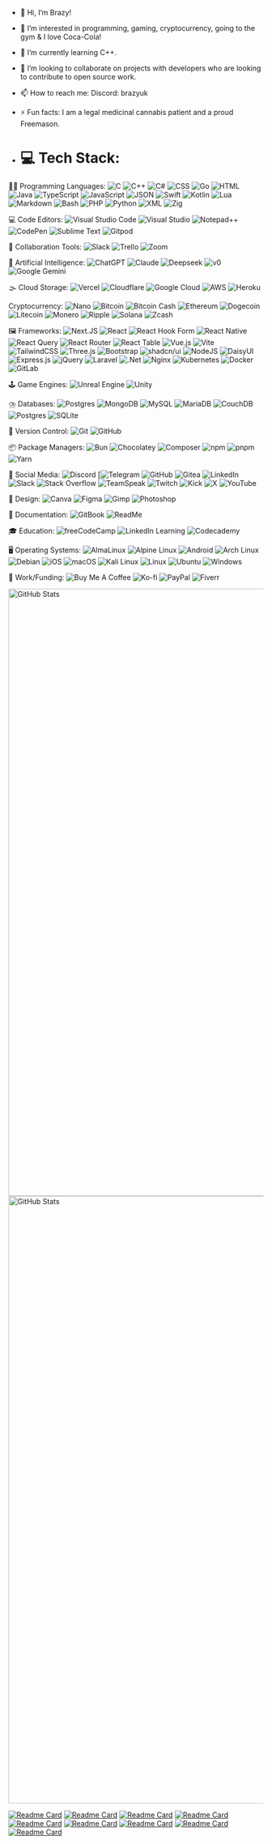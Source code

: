 - 👋 Hi, I’m Brazy!
- 👀 I’m interested in programming, gaming, cryptocurrency, going to the gym & I love Coca-Cola!
- 🌱 I’m currently learning C++.
- 💞️ I’m looking to collaborate on projects with developers who are looking to contribute to open source work.
- 📫 How to reach me: Discord: brazyuk
- ⚡ Fun facts: I am a legal medicinal cannabis patient and a proud Freemason.

- # 💻 Tech Stack:

🧑‍💻 Programming Languages:
![C](https://img.shields.io/badge/C-00599C?logo=c&logoColor=white) ![C++](https://img.shields.io/badge/C++-%2300599C.svg?logo=c%2B%2B&logoColor=white) ![C#](https://custom-icon-badges.demolab.com/badge/C%23-%23239120.svg?logo=cshrp&logoColor=white) ![CSS](https://img.shields.io/badge/CSS-1572B6?logo=css3&logoColor=fff) ![Go](https://img.shields.io/badge/Go-%2300ADD8.svg?&logo=go&logoColor=white) ![HTML](https://img.shields.io/badge/HTML-%23E34F26.svg?logo=html5&logoColor=white) ![Java](https://img.shields.io/badge/Java-%23ED8B00.svg?logo=openjdk&logoColor=white) ![TypeScript](https://img.shields.io/badge/TypeScript-3178C6?logo=typescript&logoColor=fff) ![JavaScript](https://img.shields.io/badge/JavaScript-F7DF1E?logo=javascript&logoColor=000) ![JSON](https://img.shields.io/badge/JSON-000?logo=json&logoColor=fff) ![Swift](https://img.shields.io/badge/Swift-F54A2A?logo=swift&logoColor=white) ![Kotlin](https://img.shields.io/badge/Kotlin-%237F52FF.svg?logo=kotlin&logoColor=white) ![Lua](https://img.shields.io/badge/Lua-%232C2D72.svg?logo=lua&logoColor=white) ![Markdown](https://img.shields.io/badge/Markdown-%23000000.svg?logo=markdown&logoColor=white) ![Bash](https://img.shields.io/badge/Bash-4EAA25?logo=gnubash&logoColor=fff) ![PHP](https://img.shields.io/badge/php-%23777BB4.svg?&logo=php&logoColor=white) ![Python](https://img.shields.io/badge/Python-3776AB?logo=python&logoColor=fff) ![XML](https://img.shields.io/badge/XML-767C52?logo=xml&logoColor=fff) ![Zig](https://img.shields.io/badge/Zig-F7A41D?logo=zig&logoColor=fff)
 
💻 Code Editors:
![Visual Studio Code](https://custom-icon-badges.demolab.com/badge/Visual%20Studio%20Code-0078d7.svg?logo=vsc&logoColor=white) ![Visual Studio](https://custom-icon-badges.demolab.com/badge/Visual%20Studio-5C2D91.svg?&logo=visual-studio&logoColor=white) ![Notepad++](https://img.shields.io/badge/Notepad++-90E59A.svg?&logo=notepad%2b%2b&logoColor=black) ![CodePen](https://img.shields.io/badge/CodePen-white?&logo=codepen&logoColor=black) ![Sublime Text](https://img.shields.io/badge/Sublime%20Text-%23575757.svg?logo=sublime-text&logoColor=important) ![Gitpod](https://img.shields.io/badge/Gitpod-FFAE33?logo=gitpod&logoColor=fff)

🤝 Collaboration Tools:
![Slack](https://img.shields.io/badge/Slack-4A154B?logo=slack&logoColor=fff) 
![Trello](https://img.shields.io/badge/Trello-0052CC?logo=trello&logoColor=fff) ![Zoom](https://img.shields.io/badge/Zoom-2D8CFF?logo=zoom&logoColor=white) 

🤖 Artificial Intelligence:
![ChatGPT](https://img.shields.io/badge/ChatGPT-74aa9c?logo=openai&logoColor=white) ![Claude](https://img.shields.io/badge/Claude-D97757?logo=claude&logoColor=fff) ![Deepseek](https://custom-icon-badges.demolab.com/badge/Deepseek-4D6BFF?logo=deepseek&logoColor=fff) ![v0](https://img.shields.io/badge/v0-000?style=for-the-badge&logo=v0&logoColor=fff) ![Google Gemini](https://img.shields.io/badge/Google%20Gemini-886FBF?logo=googlegemini&logoColor=fff) 

🌫️ Cloud Storage:
![Vercel](https://img.shields.io/badge/Vercel-%23000000.svg?logo=vercel&logoColor=white) ![Cloudflare](https://img.shields.io/badge/Cloudflare-F38020?logo=Cloudflare&logoColor=white) ![Google Cloud](https://img.shields.io/badge/Google%20Cloud-%234285F4.svg?logo=google-cloud&logoColor=white) ![AWS](https://img.shields.io/badge/AWS-%23FF9900.svg?logo=amazon-web-services&logoColor=white) ![Heroku](https://img.shields.io/badge/Heroku-430098?logo=heroku&logoColor=fffe)
 
Cryptocurrency:
![Nano](https://img.shields.io/badge/Nano-008DE4?style=for-the-badge&logo=nano&logoColor=white) ![Bitcoin](https://img.shields.io/badge/Bitcoin-FF9900?logo=bitcoin&logoColor=white) ![Bitcoin Cash](https://img.shields.io/badge/Bitcoin%20Cash-0AC18E?logo=bitcoincash&logoColor=fff) ![Ethereum](https://img.shields.io/badge/Ethereum-3C3C3D?logo=ethereum&logoColor=white) ![Dogecoin](https://img.shields.io/badge/Dogecoin-C2A633?logo=dogecoin&logoColor=white) ![Litecoin](https://img.shields.io/badge/Litecoin-A6A9AA?logo=litecoin&logoColor=white) ![Monero](https://img.shields.io/badge/Monero-F60?logo=monero&logoColor=fff) ![Ripple](https://img.shields.io/badge/Ripple-2288CB?logo=ripple&logoColor=white) ![Solana](https://img.shields.io/badge/Solana-9945FF?logo=solana&logoColor=fff) ![Zcash](https://img.shields.io/badge/Zcash-F3B724?logo=zcash&logoColor=fff)

🖼️ Frameworks:
![Next.JS](https://img.shields.io/badge/next.js-000000?style=for-the-badge&logo=nextdotjs&logoColor=white) ![React](https://img.shields.io/badge/React-%2320232a.svg?logo=react&logoColor=%2361DAFB) ![React Hook Form](https://img.shields.io/badge/React%20Hook%20Form-EC5990?logo=reacthookform&logoColor=fff) ![React Native](https://img.shields.io/badge/React_Native-%2320232a.svg?logo=react&logoColor=%2361DAFB) ![React Query](https://img.shields.io/badge/React%20Query-FF4154?logo=reactquery&logoColor=fff) ![React Router](https://img.shields.io/badge/React_Router-CA4245?logo=react-router&logoColor=white) ![React Table](https://img.shields.io/badge/React%20Table-FF4154?logo=reacttable&logoColor=fff) ![Vue.js](https://img.shields.io/badge/Vue.js-4FC08D?logo=vuedotjs&logoColor=fff) ![Vite](https://img.shields.io/badge/Vite-646CFF?logo=vite&logoColor=fff) ![TailwindCSS](https://img.shields.io/badge/Tailwind%20CSS-%2338B2AC.svg?logo=tailwind-css&logoColor=white) ![Three.js](https://img.shields.io/badge/Three.js-000?logo=threedotjs&logoColor=fff) ![Bootstrap](https://img.shields.io/badge/Bootstrap-7952B3?logo=bootstrap&logoColor=fff) ![shadcn/ui](https://img.shields.io/badge/shadcn%2Fui-000?logo=shadcnui&logoColor=fff) ![NodeJS](https://img.shields.io/badge/Node.js-6DA55F?logo=node.js&logoColor=white) ![DaisyUI](https://img.shields.io/badge/DaisyUI-5A0EF8?logo=daisyui&logoColor=fff) ![Express.js](https://img.shields.io/badge/Express.js-%23404d59.svg?logo=express&logoColor=%2361DAFB) ![jQuery](https://img.shields.io/badge/jQuery-0769AD?logo=jquery&logoColor=fff) ![Laravel](https://img.shields.io/badge/Laravel-%23FF2D20.svg?logo=laravel&logoColor=white) ![.Net](https://img.shields.io/badge/.NET-5C2D91?style=for-the-badge&logo=.net&logoColor=white) ![Nginx](https://img.shields.io/badge/nginx-%23009639.svg?style=for-the-badge&logo=nginx&logoColor=white) ![Kubernetes](https://img.shields.io/badge/kubernetes-%23326ce5.svg?style=for-the-badge&logo=kubernetes&logoColor=white) ![Docker](https://img.shields.io/badge/docker-%230db7ed.svg?style=for-the-badge&logo=docker&logoColor=white) ![GitLab](https://img.shields.io/badge/GitLab-FC6D26?logo=gitlab&logoColor=fff)

🕹️ Game Engines:
![Unreal Engine](https://img.shields.io/badge/Unreal%20Engine-%23313131.svg?logo=unrealengine&logoColor=white) ![Unity](https://img.shields.io/badge/Unity-%23000000.svg?logo=unity&logoColor=white)


⛈️ Databases:
![Postgres](https://img.shields.io/badge/postgres-%23316192.svg?style=for-the-badge&logo=postgresql&logoColor=white) ![MongoDB](https://img.shields.io/badge/MongoDB-%234ea94b.svg?logo=mongodb&logoColor=white) ![MySQL](https://img.shields.io/badge/mysql-4479A1.svg?style=for-the-badge&logo=mysql&logoColor=white) ![MariaDB](https://img.shields.io/badge/MariaDB-003545?style=for-the-badge&logo=mariadb&logoColor=white) ![CouchDB](https://img.shields.io/badge/CouchDB-E42528?logo=apachecouchdb&logoColor=fff) ![Postgres](https://img.shields.io/badge/Postgres-%23316192.svg?logo=postgresql&logoColor=white) ![SQLite](https://img.shields.io/badge/SQLite-%2307405e.svg?logo=sqlite&logoColor=white)

🔖 Version Control:
![Git](https://img.shields.io/badge/git-%23F05033.svg?style=for-the-badge&logo=git&logoColor=white) ![GitHub](https://img.shields.io/badge/github-%23121011.svg?style=for-the-badge&logo=github&logoColor=white) 

📦 Package Managers:
![Bun](https://img.shields.io/badge/Bun-000?logo=bun&logoColor=fff) ![Chocolatey](https://img.shields.io/badge/Chocolatey-80B5E3?logo=chocolatey&logoColor=fff) ![Composer](https://img.shields.io/badge/Composer-885630?logo=composer&logoColor=fff) ![npm](https://img.shields.io/badge/npm-CB3837?logo=npm&logoColor=fff) ![pnpm](https://img.shields.io/badge/pnpm-F69220?logo=pnpm&logoColor=fff) ![Yarn](https://img.shields.io/badge/Yarn-2C8EBB?logo=yarn&logoColor=fff) 

📱 Social Media:
![Discord](https://img.shields.io/badge/Discord-%235865F2.svg?&logo=discord&logoColor=white) [![Telegram](https://img.shields.io/badge/Telegram-2CA5E0?logo=telegram&logoColor=white) ![GitHub](https://img.shields.io/badge/GitHub-%23121011.svg?logo=github&logoColor=white) ![Gitea](https://img.shields.io/badge/Gitea-6eaa5b?logo=gitea&logoColor=fff) ![LinkedIn](https://custom-icon-badges.demolab.com/badge/LinkedIn-0A66C2?logo=linkedin-white&logoColor=fff) ![Slack](https://img.shields.io/badge/Slack-4A154B?logo=slack&logoColor=fff) ![Stack Overflow](https://img.shields.io/badge/-Stack%20Overflow-FE7A16?logo=stack-overflow&logoColor=white) ![TeamSpeak](https://img.shields.io/badge/TeamSpeak-2580C3?logo=teamspeak&logoColor=white) ![Twitch](https://img.shields.io/badge/Twitch-%239146FF.svg?logo=Twitch&logoColor=white) ![Kick](https://img.shields.io/badge/Kick-53FC19?logo=kick&logoColor=000) ![X](https://img.shields.io/badge/X-%23000000.svg?logo=X&logoColor=white) ![YouTube](https://img.shields.io/badge/YouTube-%23FF0000.svg?logo=YouTube&logoColor=white) 
 
🎨 Design:
![Canva](https://img.shields.io/badge/Canva-%2300C4CC.svg?&logo=Canva&logoColor=white) ![Figma](https://img.shields.io/badge/Figma-F24E1E?logo=figma&logoColor=white) ![Gimp](https://img.shields.io/badge/Gimp-5C5543?logo=gimp&logoColor=white) ![Photoshop](https://img.shields.io/badge/Photoshop-36454F?logo=adobephotoshop&amp%3BlogoColor=31A8FF&amp%3Bstyle=for-the-badge) 

📄 Documentation:
![GitBook](https://img.shields.io/badge/GitBook-3884FF?logo=gitbook&logoColor=fff) ![ReadMe](https://img.shields.io/badge/ReadMe-018EF5?logo=readme&logoColor=fff) 

🎓 Education:
![freeCodeCamp](https://img.shields.io/badge/freeCodeCamp-0A0A23?logo=freecodecamp&logoColor=fff) ![LinkedIn Learning](https://custom-icon-badges.demolab.com/badge/LinkedIn%20Learning-0A66C2?logo=linkedin-white&logoColor=fff) ![Codecademy](https://img.shields.io/badge/Codecademy-%2321759B.svg?logo=codecademy&logoColor=white)

🖥️ Operating Systems:
![AlmaLinux](https://img.shields.io/badge/AlmaLinux-000?logo=almalinux&logoColor=fff) ![Alpine Linux](https://img.shields.io/badge/Alpine%20Linux-0D597F?logo=alpinelinux&logoColor=fff) ![Android](https://img.shields.io/badge/Android-3DDC84?logo=android&logoColor=white) ![Arch Linux](https://img.shields.io/badge/Arch%20Linux-1793D1?logo=arch-linux&logoColor=fff) ![Debian](https://img.shields.io/badge/Debian-A81D33?logo=debian&logoColor=fff) ![iOS](https://img.shields.io/badge/iOS-000000?&logo=apple&logoColor=white) ![macOS](https://img.shields.io/badge/macOS-000000?logo=apple&logoColor=F0F0F0) ![Kali Linux](https://img.shields.io/badge/Kali%20Linux-557C94?logo=kalilinux&logoColor=fff) ![Linux](https://img.shields.io/badge/Linux-FCC624?logo=linux&logoColor=black) ![Ubuntu](https://img.shields.io/badge/Ubuntu-E95420?logo=ubuntu&logoColor=white) ![Windows](https://custom-icon-badges.demolab.com/badge/Windows-0078D6?logo=windows11&logoColor=white)

💼 Work/Funding:
![Buy Me A Coffee](https://img.shields.io/badge/Buy%20Me%20a%20Coffee-ffdd00?&logo=buy-me-a-coffee&logoColor=black) ![Ko-fi](https://img.shields.io/badge/Ko--fi-FF5E5B?logo=ko-fi&logoColor=white) ![PayPal](https://img.shields.io/badge/PayPal-003087?logo=paypal&logoColor=fff) ![Fiverr](https://img.shields.io/badge/Fiverr-1DBF73?logo=fiverr&logoColor=fff)


<img style="height: 30vh;" src="https://github-readme-stats.vercel.app/api/top-langs/?username=BrazyDevelopment&show_icons=true&theme=holi" alt="GitHub Stats"><img style="height: 30vh;" src="https://github-readme-stats.vercel.app/api?username=BrazyDevelopment&show_icons=true&theme=holi" alt="GitHub Stats">

[![Readme Card](https://github-readme-stats.vercel.app/api/pin/?username=BrazyDevelopment&repo=nanomap&theme=holi)](https://github.com/BrazyDevelopment/nanomap)
[![Readme Card](https://github-readme-stats.vercel.app/api/pin/?username=BrazyDevelopment&repo=nakomoto-coefficient-calculator&theme=holi)](https://github.com/BrazyDevelopment/nakomoto-coefficient-calculator)
[![Readme Card](https://github-readme-stats.vercel.app/api/pin/?username=BrazyDevelopment&repo=TradeWise&theme=holi)](https://github.com/BrazyDevelopment/TradeWise)
[![Readme Card](https://github-readme-stats.vercel.app/api/pin/?username=BrazyDevelopment&repo=google-translate-discordbot&theme=holi)](https://github.com/BrazyDevelopment/google-translate-discordbot)
[![Readme Card](https://github-readme-stats.vercel.app/api/pin/?username=BrazyDevelopment&repo=discord-meme-generator&theme=holi)](https://github.com/BrazyDevelopment/discord-meme-generator)
[![Readme Card](https://github-readme-stats.vercel.app/api/pin/?username=BrazyDevelopment&repo=FiveM-PropSpawner&theme=holi)](https://github.com/BrazyDevelopment/FiveM-PropSpawner)
[![Readme Card](https://github-readme-stats.vercel.app/api/pin/?username=BrazyDevelopment&repo=cinescope&theme=holi)](https://github.com/BrazyDevelopment/cinescope)
[![Readme Card](https://github-readme-stats.vercel.app/api/pin/?username=BrazyDevelopment&repo=nyanobot&theme=holi)](https://github.com/BrazyDevelopment/nyanobot)
[![Readme Card](https://github-readme-stats.vercel.app/api/pin/?username=BrazyDevelopment&repo=ReactLoadingScreen&theme=holi)](https://github.com/BrazyDevelopment/ReactLoadingScreen)



<!---
BrazyDevelopment/BrazyDevelopment is a ✨ special ✨ repository because its `README.md` (this file) appears on your GitHub profile.
You can click the Preview link to take a look at your changes.
--->
